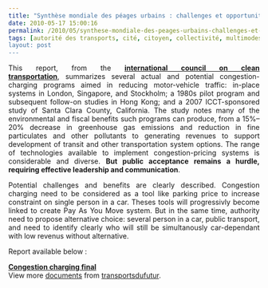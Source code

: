 ```yaml
---
title: "Synthèse mondiale des péages urbains : challenges et opportunités"
date: 2010-05-17 15:00:16
permalink: /2010/05/synthese-mondiale-des-peages-urbains-challenges-et-opportunites.html
tags: [autorité des transports, cité, citoyen, collectivité, multimodes, partage de la voirie, Pay as You Move, péage urbain, qualité de l'air, roadpricing, stationnement]
layout: post
---
```


<p style="text-align: justify">This report, from the <strong><a href="http://www.theicct.org/information/reports/congestion_charging_paper_" target="_blank">international council on clean transportation</a></strong>, summarizes several actual and potential congestion-charging programs aimed in reducing motor-vehicle traffic: in-place systems in London, Singapore, and Stockholm; a 1980s pilot program and subsequent follow-on studies in Hong Kong; and a 2007 ICCT-sponsored study of Santa Clara County, California. The study notes many of the environmental and fiscal benefits such programs can produce, from a 15%–20% decrease in greenhouse gas emissions and reduction in fine particulates and other pollutants to generating revenues to support development of transit and other transportation system options. The range of technologies available to implement congestion-pricing systems is considerable and diverse. <strong>But public acceptance remains a hurdle, requiring effective leadership and communication</strong>.</p> <p style="text-align: justify">Potential challenges and benefits are clearly described. Congestion charging need to be considered as a tool like parking price to increase constraint on single person in a car. Theses tools will progressivly become linked to create Pay As You Move system. But in the same time, authority need to propose alternative choice: several person in a car, public transport, and need to identify clearly who will still be simultanously car-dependant with low revenus without alternative.</p> <p style="text-align: justify"> </p>  <!--more-->  <p style="text-align: justify">Report available below :</p> <div id="__ss_4124140"><strong><a href="http://www.slideshare.net/transportsdufutur/congestion-charging-final" title="Congestion charging final">Congestion charging final</a></strong>   <div>View more <a href="http://www.slideshare.net/">documents</a> from <a href="http://www.slideshare.net/transportsdufutur">transportsdufutur</a>.</div></div>
